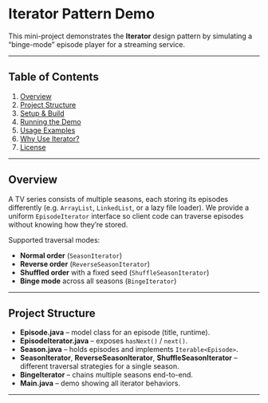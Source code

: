 # Iterator Pattern Demo

This mini-project demonstrates the **Iterator** design pattern by simulating a “binge-mode” episode player for a streaming service.

---

## Table of Contents

1. [Overview](#overview)  
2. [Project Structure](#project-structure)  
3. [Setup & Build](#setup--build)  
4. [Running the Demo](#running-the-demo)  
5. [Usage Examples](#usage-examples)  
6. [Why Use Iterator?](#why-use-iterator)  
7. [License](#license)  

---

## Overview

A TV series consists of multiple seasons, each storing its episodes differently (e.g. `ArrayList`, `LinkedList`, or a lazy file loader). We provide a uniform `EpisodeIterator` interface so client code can traverse episodes without knowing how they’re stored.  

Supported traversal modes:

- **Normal order** (`SeasonIterator`)  
- **Reverse order** (`ReverseSeasonIterator`)  
- **Shuffled order** with a fixed seed (`ShuffleSeasonIterator`)  
- **Binge mode** across all seasons (`BingeIterator`)

---

## Project Structure


- **Episode.java** – model class for an episode (title, runtime).  
- **EpisodeIterator.java** – exposes `hasNext()` / `next()`.  
- **Season.java** – holds episodes and implements `Iterable<Episode>`.  
- **SeasonIterator**, **ReverseSeasonIterator**, **ShuffleSeasonIterator** – different traversal strategies for a single season.  
- **BingeIterator** – chains multiple seasons end-to-end.  
- **Main.java** – demo showing all iterator behaviors.

---
